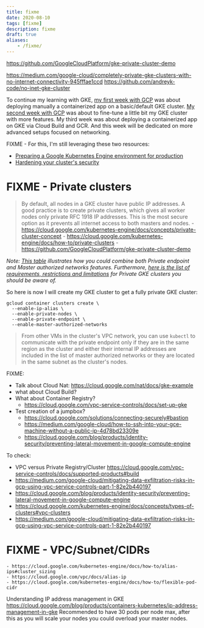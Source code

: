 ```yaml
---
title: fixme
date: 2020-08-10
tags: [fixme]
description: fixme
draft: true
aliases:
    - /fixme/
---
```

https://github.com/GoogleCloudPlatform/gke-private-cluster-demo


https://medium.com/google-cloud/completely-private-gke-clusters-with-no-internet-connectivity-945fffae1ccd
https://github.com/andreyk-code/no-inet-gke-cluster

To continue my learning with GKE, [my first week with GCP](FIXME) was about deploying manually a containerized app on a basic/default GKE cluster. [My second week with GCP](FIXME) was about to fine-tune a little bit my GKE cluster with more features. My third week was about deploying a containerized app on GKE via Cloud Build and GCR. And this week will be dedicated on more advanced setups focused on networking.

FIXME - For this, I'm still leveraging these two resources:
- [Preparing a Google Kubernetes Engine environment for production](https://cloud.google.com/solutions/prep-kubernetes-engine-for-prod)
- [Hardening your cluster's security](https://cloud.google.com/kubernetes-engine/docs/how-to/hardening-your-cluster)

# FIXME - Private clusters

> By default, all nodes in a GKE cluster have public IP addresses. A good practice is to create private clusters, which gives all worker nodes only private RFC 1918 IP addresses. This is the most secure option as it prevents all internet access to both masters and nodes.
    - https://cloud.google.com/kubernetes-engine/docs/concepts/private-cluster-concept
    - https://cloud.google.com/kubernetes-engine/docs/how-to/private-clusters
    - https://github.com/GoogleCloudPlatform/gke-private-cluster-demo

_Note: [This table](https://cloud.google.com/kubernetes-engine/docs/concepts/private-cluster-concept#overview) illustrates how you could combine both Private endpoint and Master authorized networks features. Furthermore, [here is the list of requirements, restrictions and limitations](https://cloud.google.com/kubernetes-engine/docs/how-to/private-clusters#req_res_lim) for Private GKE clusters you should be aware of._

So here is now I will create my GKE cluster to get a fully private GKE cluster:
```
gcloud container clusters create \
  --enable-ip-alias \
  --enable-private-nodes \
  --enable-private-endpoint \
  --enable-master-authorized-networks
```

> From other VMs in the cluster's VPC network, you can use `kubectl` to communicate with the private endpoint only if they are in the same region as the cluster and either their internal IP addresses are included in the list of master authorized networks or they are located in the same subnet as the cluster's nodes.

FIXME:
- Talk about Cloud Nat: https://cloud.google.com/nat/docs/gke-example
- what about Cloud Build? 
- What about Container Registry?
  - https://cloud.google.com/vpc-service-controls/docs/set-up-gke
- Test creation of a jumpbox?
  - https://cloud.google.com/solutions/connecting-securely#bastion
  - https://medium.com/google-cloud/how-to-ssh-into-your-gce-machine-without-a-public-ip-4d78bd23309e
  - https://cloud.google.com/blog/products/identity-security/preventing-lateral-movement-in-google-compute-engine

To check:
- VPC versus Private Registry/Cluster
https://cloud.google.com/vpc-service-controls/docs/supported-products#build
- https://medium.com/google-cloud/mitigating-data-exfiltration-risks-in-gcp-using-vpc-service-controls-part-1-82e2b440197
- https://cloud.google.com/blog/products/identity-security/preventing-lateral-movement-in-google-compute-engine
- https://cloud.google.com/kubernetes-engine/docs/concepts/types-of-clusters#vpc-clusters
- https://medium.com/google-cloud/mitigating-data-exfiltration-risks-in-gcp-using-vpc-service-controls-part-1-82e2b440197

# FIXME - VPC/Subnet/CIDRs
    - https://cloud.google.com/kubernetes-engine/docs/how-to/alias-ips#cluster_sizing
    - https://cloud.google.com/vpc/docs/alias-ip
    - https://cloud.google.com/kubernetes-engine/docs/how-to/flexible-pod-cidr
Understanding IP address management in GKE
https://cloud.google.com/blog/products/containers-kubernetes/ip-address-management-in-gke
Recommended to have 30 pods per node max, after this as you will scale your nodes you could overload your master nodes.